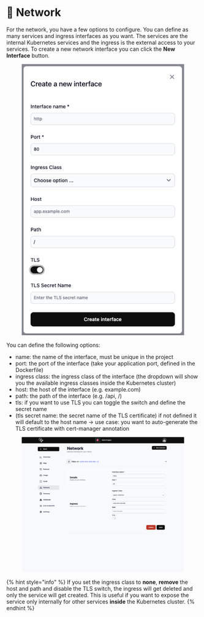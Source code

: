 # 🔀 Network

For the network, you have a few options to configure. You can define as many services and ingress interfaces as you want. The services are the internal Kubernetes services and the ingress is the external access to your services. To create a new network interface you can click the **New Interface** button.

<figure><img src="../.gitbook/assets/image (14).png" alt=""><figcaption></figcaption></figure>

You can define the following options:

* name: the name of the interface, must be unique in the project
* port: the port of the interface (take your application port, defined in the Dockerfile)
* ingress class: the ingress class of the interface (the dropdown will show you the available ingress classes inside the Kubernetes cluster)
* host: the host of the interface (e.g. example.com)
* path: the path of the interface (e.g. /api, /)
* tls: if you want to use TLS you can toggle the switch and define the secret name
* (tls secret name: the secret name of the TLS certificate) if not defined it will default to the host name -> use case: you want to auto-generate the TLS certificate with cert-manager annotation

<figure><img src="../.gitbook/assets/image.png" alt=""><figcaption></figcaption></figure>

{% hint style="info" %}
If you set the ingress class to **none**, **remove** the host and path and disable the TLS switch, the ingress will get deleted and only the service will get created. This is useful if you want to expose the service only internally for other services **inside** the Kubernetes cluster.
{% endhint %}
